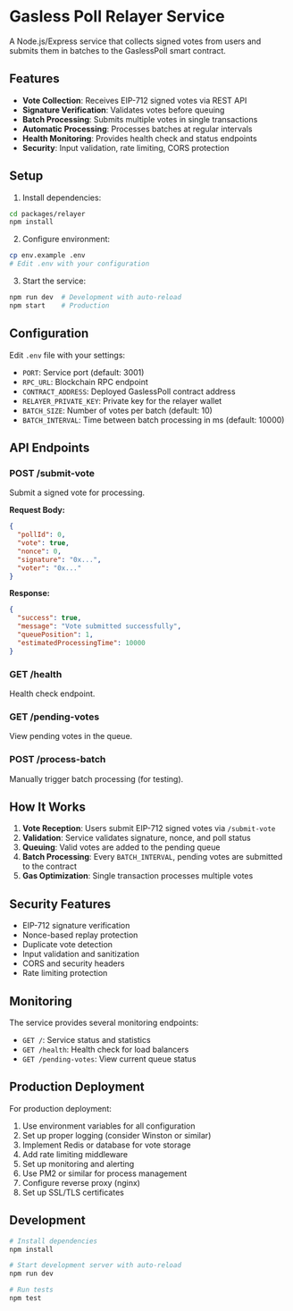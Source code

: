 # Gasless Poll Relayer Service

A Node.js/Express service that collects signed votes from users and submits them in batches to the GaslessPoll smart contract.

## Features

- **Vote Collection**: Receives EIP-712 signed votes via REST API
- **Signature Verification**: Validates votes before queuing
- **Batch Processing**: Submits multiple votes in single transactions
- **Automatic Processing**: Processes batches at regular intervals
- **Health Monitoring**: Provides health check and status endpoints
- **Security**: Input validation, rate limiting, CORS protection

## Setup

1. Install dependencies:

```bash
cd packages/relayer
npm install
```

2. Configure environment:

```bash
cp env.example .env
# Edit .env with your configuration
```

3. Start the service:

```bash
npm run dev  # Development with auto-reload
npm start    # Production
```

## Configuration

Edit `.env` file with your settings:

- `PORT`: Service port (default: 3001)
- `RPC_URL`: Blockchain RPC endpoint
- `CONTRACT_ADDRESS`: Deployed GaslessPoll contract address
- `RELAYER_PRIVATE_KEY`: Private key for the relayer wallet
- `BATCH_SIZE`: Number of votes per batch (default: 10)
- `BATCH_INTERVAL`: Time between batch processing in ms (default: 10000)

## API Endpoints

### POST /submit-vote

Submit a signed vote for processing.

**Request Body:**

```json
{
  "pollId": 0,
  "vote": true,
  "nonce": 0,
  "signature": "0x...",
  "voter": "0x..."
}
```

**Response:**

```json
{
  "success": true,
  "message": "Vote submitted successfully",
  "queuePosition": 1,
  "estimatedProcessingTime": 10000
}
```

### GET /health

Health check endpoint.

### GET /pending-votes

View pending votes in the queue.

### POST /process-batch

Manually trigger batch processing (for testing).

## How It Works

1. **Vote Reception**: Users submit EIP-712 signed votes via `/submit-vote`
2. **Validation**: Service validates signature, nonce, and poll status
3. **Queuing**: Valid votes are added to the pending queue
4. **Batch Processing**: Every `BATCH_INTERVAL`, pending votes are submitted to the contract
5. **Gas Optimization**: Single transaction processes multiple votes

## Security Features

- EIP-712 signature verification
- Nonce-based replay protection
- Duplicate vote detection
- Input validation and sanitization
- CORS and security headers
- Rate limiting protection

## Monitoring

The service provides several monitoring endpoints:

- `GET /`: Service status and statistics
- `GET /health`: Health check for load balancers
- `GET /pending-votes`: View current queue status

## Production Deployment

For production deployment:

1. Use environment variables for all configuration
2. Set up proper logging (consider Winston or similar)
3. Implement Redis or database for vote storage
4. Add rate limiting middleware
5. Set up monitoring and alerting
6. Use PM2 or similar for process management
7. Configure reverse proxy (nginx)
8. Set up SSL/TLS certificates

## Development

```bash
# Install dependencies
npm install

# Start development server with auto-reload
npm run dev

# Run tests
npm test
```



